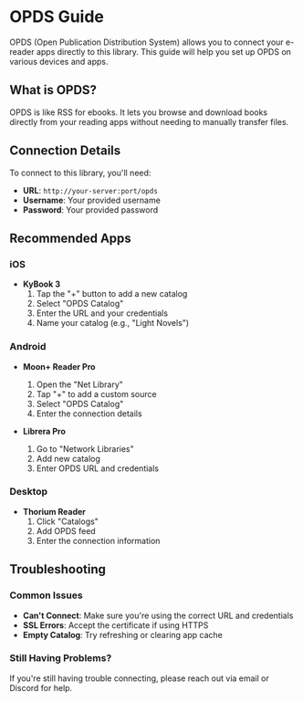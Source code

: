 # OPDS Guide

OPDS (Open Publication Distribution System) allows you to connect your e-reader apps directly to this library. This guide will help you set up OPDS on various devices and apps.

## What is OPDS?

OPDS is like RSS for ebooks. It lets you browse and download books directly from your reading apps without needing to manually transfer files.

## Connection Details

To connect to this library, you'll need:
- **URL**: `http://your-server:port/opds`
- **Username**: Your provided username
- **Password**: Your provided password

## Recommended Apps

### iOS
- **KyBook 3**
  1. Tap the "+" button to add a new catalog
  2. Select "OPDS Catalog"
  3. Enter the URL and your credentials
  4. Name your catalog (e.g., "Light Novels")

### Android
- **Moon+ Reader Pro**
  1. Open the "Net Library"
  2. Tap "+" to add a custom source
  3. Select "OPDS Catalog"
  4. Enter the connection details

- **Librera Pro**
  1. Go to "Network Libraries"
  2. Add new catalog
  3. Enter OPDS URL and credentials

### Desktop
- **Thorium Reader**
  1. Click "Catalogs"
  2. Add OPDS feed
  3. Enter the connection information

## Troubleshooting

### Common Issues
- **Can't Connect**: Make sure you're using the correct URL and credentials
- **SSL Errors**: Accept the certificate if using HTTPS
- **Empty Catalog**: Try refreshing or clearing app cache

### Still Having Problems?
If you're still having trouble connecting, please reach out via email or Discord for help.